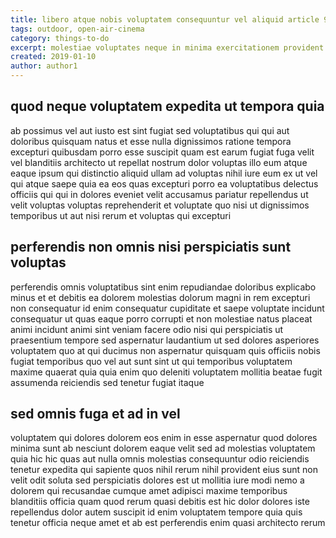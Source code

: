 ```yaml
---
title: libero atque nobis voluptatem consequuntur vel aliquid article 9745
tags: outdoor, open-air-cinema
category: things-to-do
excerpt: molestiae voluptates neque in minima exercitationem provident
created: 2019-01-10
author: author1
---
```


## quod neque voluptatem expedita ut tempora quia

ab possimus vel aut iusto est sint fugiat sed voluptatibus qui qui aut doloribus quisquam natus et esse nulla dignissimos ratione tempora excepturi quibusdam porro esse suscipit quam est earum fugiat fuga velit vel blanditiis architecto ut repellat nostrum dolor voluptas illo eum atque eaque ipsum qui distinctio aliquid ullam ad voluptas nihil iure eum ex ut vel qui atque saepe quia ea eos quas excepturi porro ea voluptatibus delectus officiis qui qui in dolores eveniet velit accusamus pariatur repellendus ut velit voluptas voluptas reprehenderit et voluptate quo nisi ut dignissimos temporibus ut aut nisi rerum et voluptas qui excepturi

## perferendis non omnis nisi perspiciatis sunt voluptas

perferendis omnis voluptatibus sint enim repudiandae doloribus explicabo minus et et debitis ea dolorem molestias dolorum magni in rem excepturi non consequatur id enim consequatur cupiditate et saepe voluptate incidunt consequatur ut quas eaque porro corrupti et non molestiae natus placeat animi incidunt animi sint veniam facere odio nisi qui perspiciatis ut praesentium tempore sed aspernatur laudantium ut sed dolores asperiores voluptatem quo at qui ducimus non aspernatur quisquam quis officiis nobis fugiat temporibus quo vel aut sunt sint ut qui temporibus voluptatem maxime quaerat quia quia enim quo deleniti voluptatem mollitia beatae fugit assumenda reiciendis sed tenetur fugiat itaque

## sed omnis fuga et ad in vel

voluptatem qui dolores dolorem eos enim in esse aspernatur quod dolores minima sunt ab nesciunt dolorem eaque velit sed ad molestias voluptatem quia hic hic quas aut nulla omnis molestias consequuntur odio reiciendis tenetur expedita qui sapiente quos nihil rerum nihil provident eius sunt non velit odit soluta sed perspiciatis dolores est ut mollitia iure modi nemo a dolorem qui recusandae cumque amet adipisci maxime temporibus blanditiis officia quam quod rerum quasi debitis est hic dolor dolores iste repellendus dolor autem suscipit id enim voluptatem tempore quia quis tenetur officia neque amet et ab est perferendis enim quasi architecto rerum
